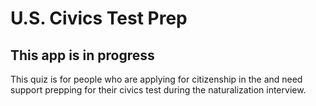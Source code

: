 # U.S. Civics Test Prep

## This app is in progress

This quiz is for people who are applying for citizenship in the  and need support prepping for their civics test during the naturalization interview.
